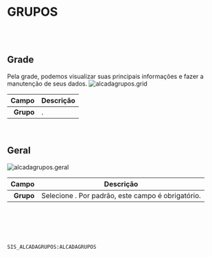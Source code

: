 # GRUPOS
<br>
<br>

## Grade
Pela grade, podemos visualizar suas principais informações e fazer a manutenção de seus dados.
![alcadagrupos.grid](https://raw.githubusercontent.com/netforcews/docs-siscom/master/geral/imagens/alcadagrupos.grid.png)

Campo | Descrição
--:|---
**Grupo** | .
<br>

## Geral
![alcadagrupos.geral](https://raw.githubusercontent.com/netforcews/docs-siscom/master/geral/imagens/alcadagrupos.geral.png)

Campo | Descrição
--:|---
**Grupo** | Selecione . Por padrão, este campo é obrigatório.
<br>
<br>
<br>
<br>

```SIS_ALCADAGRUPOS:ALCADAGRUPOS```
